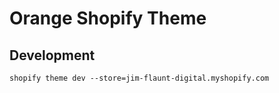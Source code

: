 # Orange Shopify Theme

## Development

`shopify theme dev --store=jim-flaunt-digital.myshopify.com`
